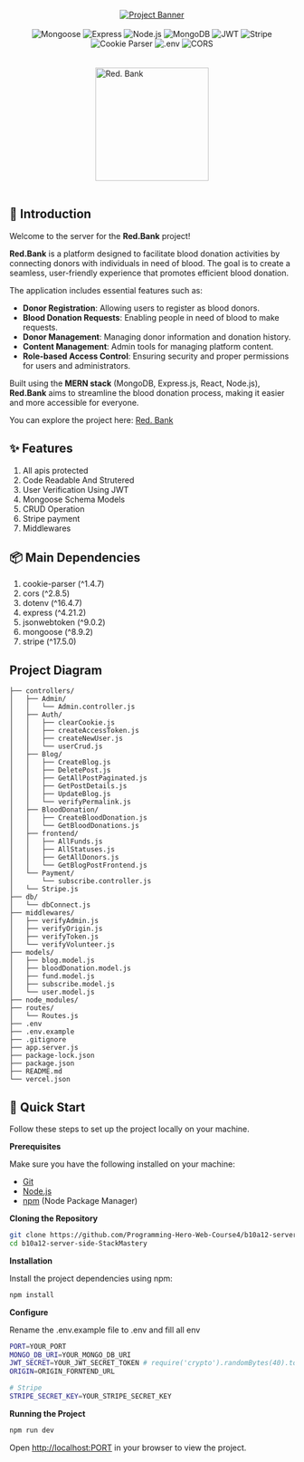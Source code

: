 <div align="center">
  <br />
    <a href="https://github.com/Programming-Hero-Web-Course4/b10a12-client-side-StackMastery" target="_blank">
      <img src="https://res.cloudinary.com/dogyg2j0h/image/upload/v1737733933/Group_3_qbhr3d.png" alt="Project Banner">
    </a>
  <br />
<br/>

  <div>
    <img src="https://img.shields.io/badge/-Mongoose-black?style=for-the-badge&logoColor=white&logo=mongoose&color=E50000" alt="Mongoose">
    <img src="https://img.shields.io/badge/-Express-black?style=for-the-badge&logoColor=white&logo=express&color=000000" alt="Express">
    <img src="https://img.shields.io/badge/-Node.js-black?style=for-the-badge&logoColor=white&logo=node.js&color=339933" alt="Node.js">
    <img src="https://img.shields.io/badge/-MongoDB-black?style=for-the-badge&logoColor=white&logo=mongodb&color=47A248" alt="MongoDB">
    <img src="https://img.shields.io/badge/-JWT-black?style=for-the-badge&logoColor=white&logo=json-web-tokens&color=FF4F87" alt="JWT">
    <img src="https://img.shields.io/badge/Stripe-6A4C9C?style=for-the-badge&logo=stripe&logoColor=white" alt="Stripe">
    <img src="https://img.shields.io/badge/Cookie_Parser-4B4B4B?style=for-the-badge&logo=cookie&logoColor=white" alt="Cookie Parser">
    <img src="https://img.shields.io/badge/.env-FFDD57?style=for-the-badge&logo=dotenv&logoColor=black" alt=".env">
    <img src="https://img.shields.io/badge/CORS-FF5A5F?style=for-the-badge&logo=cors&logoColor=white" alt="CORS">

  </div>

<br />
<br />
<a href="https://redbank.netlify.app" align="start">
    <img width=200 src="https://res.cloudinary.com/dogyg2j0h/image/upload/v1737738092/Group_5_1_bpdezy.svg" alt="Red. Bank">
</a>
    <br />
    <br />
   <div align="center">
</div>
</div>

## 🚨 Introduction

Welcome to the server for the **Red.Bank** project!

**Red.Bank** is a platform designed to facilitate blood donation activities by connecting donors with individuals in need of blood. The goal is to create a seamless, user-friendly experience that promotes efficient blood donation.

The application includes essential features such as:

- **Donor Registration**: Allowing users to register as blood donors.
- **Blood Donation Requests**: Enabling people in need of blood to make requests.
- **Donor Management**: Managing donor information and donation history.
- **Content Management**: Admin tools for managing platform content.
- **Role-based Access Control**: Ensuring security and proper permissions for users and administrators.

Built using the **MERN stack** (MongoDB, Express.js, React, Node.js), **Red.Bank** aims to streamline the blood donation process, making it easier and more accessible for everyone.

You can explore the project here: [Red. Bank](https://redbank.netlify.app/)

## ✨ Features

1. All apis protected
2. Code Readable And Strutered
3. User Verification Using JWT
4. Mongoose Schema Models
5. CRUD Operation
6. Stripe payment
7. Middlewares

## 📦 Main Dependencies

1. cookie-parser (^1.4.7)
2. cors (^2.8.5)
3. dotenv (^16.4.7)
4. express (^4.21.2)
5. jsonwebtoken (^9.0.2)
6. mongoose (^8.9.2)
7. stripe (^17.5.0)

## Project Diagram

```root/
├── controllers/
│   ├── Admin/
│   │   └── Admin.controller.js
│   ├── Auth/
│   │   ├── clearCookie.js
│   │   ├── createAccessToken.js
│   │   ├── createNewUser.js
│   │   └── userCrud.js
│   ├── Blog/
│   │   ├── CreateBlog.js
│   │   ├── DeletePost.js
│   │   ├── GetAllPostPaginated.js
│   │   ├── GetPostDetails.js
│   │   ├── UpdateBlog.js
│   │   └── verifyPermalink.js
│   ├── BloodDonation/
│   │   ├── CreateBloodDonation.js
│   │   └── GetBloodDonations.js
│   ├── frontend/
│   │   ├── AllFunds.js
│   │   ├── AllStatuses.js
│   │   ├── GetAllDonors.js
│   │   └── GetBlogPostFrontend.js
│   └── Payment/
│       └── subscribe.controller.js
│   └── Stripe.js
├── db/
│   └── dbConnect.js
├── middlewares/
│   ├── verifyAdmin.js
│   ├── verifyOrigin.js
│   ├── verifyToken.js
│   └── verifyVolunteer.js
├── models/
│   ├── blog.model.js
│   ├── bloodDonation.model.js
│   ├── fund.model.js
│   ├── subscribe.model.js
│   └── user.model.js
├── node_modules/
├── routes/
│   └── Routes.js
├── .env
├── .env.example
├── .gitignore
├── app.server.js
├── package-lock.json
├── package.json
├── README.md
└── vercel.json
```

## <a name="quick-start">🤸 Quick Start</a>

Follow these steps to set up the project locally on your machine.

**Prerequisites**

Make sure you have the following installed on your machine:

- [Git](https://git-scm.com/)
- [Node.js](https://nodejs.org/en)
- [npm](https://www.npmjs.com/) (Node Package Manager)

**Cloning the Repository**

```bash
git clone https://github.com/Programming-Hero-Web-Course4/b10a12-server-side-StackMastery
cd b10a12-server-side-StackMastery
```

**Installation**

Install the project dependencies using npm:

```bash
npm install
```

**Configure**

Rename the .env.example file to .env and fill all env

```bash
PORT=YOUR_PORT
MONGO_DB_URI=YOUR_MONGO_DB_URI
JWT_SECRET=YOUR_JWT_SECRET_TOKEN # require('crypto').randomBytes(40).toString('hex')
ORIGIN=ORIGIN_FORNTEND_URL

# Stripe
STRIPE_SECRET_KEY=YOUR_STRIPE_SECRET_KEY
```

**Running the Project**

```bash
npm run dev
```

Open [http://localhost:PORT](http://localhost:3000) in your browser to view the project.
